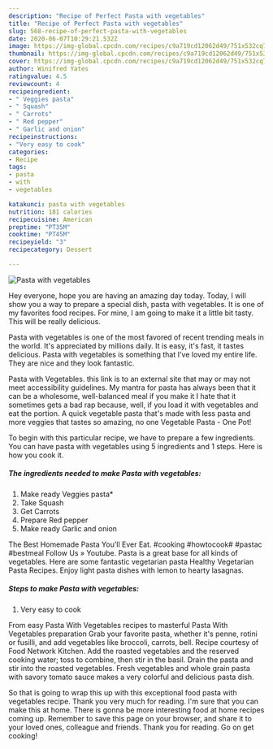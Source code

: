 ```yaml
---
description: "Recipe of Perfect Pasta with vegetables"
title: "Recipe of Perfect Pasta with vegetables"
slug: 568-recipe-of-perfect-pasta-with-vegetables
date: 2020-06-07T10:29:21.532Z
image: https://img-global.cpcdn.com/recipes/c9a719cd12062d49/751x532cq70/pasta-with-vegetables-recipe-main-photo.jpg
thumbnail: https://img-global.cpcdn.com/recipes/c9a719cd12062d49/751x532cq70/pasta-with-vegetables-recipe-main-photo.jpg
cover: https://img-global.cpcdn.com/recipes/c9a719cd12062d49/751x532cq70/pasta-with-vegetables-recipe-main-photo.jpg
author: Winifred Yates
ratingvalue: 4.5
reviewcount: 4
recipeingredient:
- " Veggies pasta"
- " Squash"
- " Carrots"
- " Red pepper"
- " Garlic and onion"
recipeinstructions:
- "Very easy to cook"
categories:
- Recipe
tags:
- pasta
- with
- vegetables

katakunci: pasta with vegetables 
nutrition: 181 calories
recipecuisine: American
preptime: "PT35M"
cooktime: "PT45M"
recipeyield: "3"
recipecategory: Dessert

---
```



![Pasta with vegetables](https://img-global.cpcdn.com/recipes/c9a719cd12062d49/751x532cq70/pasta-with-vegetables-recipe-main-photo.jpg)

Hey everyone, hope you are having an amazing day today. Today, I will show you a way to prepare a special dish, pasta with vegetables. It is one of my favorites food recipes. For mine, I am going to make it a little bit tasty. This will be really delicious.

Pasta with vegetables is one of the most favored of recent trending meals in the world. It's appreciated by millions daily. It is easy, it's fast, it tastes delicious. Pasta with vegetables is something that I've loved my entire life. They are nice and they look fantastic.

Pasta with Vegetables. this link is to an external site that may or may not meet accessibility guidelines. My mantra for pasta has always been that it can be a wholesome, well-balanced meal if you make it I hate that it sometimes gets a bad rap because, well, if you load it with vegetables and eat the portion. A quick vegetable pasta that&#39;s made with less pasta and more veggies that tastes so amazing, no one Vegetable Pasta - One Pot!


To begin with this particular recipe, we have to prepare a few ingredients. You can have pasta with vegetables using 5 ingredients and 1 steps. Here is how you cook it.

<!--inarticleads1-->

##### The ingredients needed to make Pasta with vegetables:

1. Make ready  Veggies pasta*
1. Take  Squash
1. Get  Carrots
1. Prepare  Red pepper
1. Make ready  Garlic and onion


The Best Homemade Pasta You&#39;ll Ever Eat. #cooking #howtocook# #pastac #bestmeal Follow Us » Youtube. Pasta is a great base for all kinds of vegetables. Here are some fantastic vegetarian pasta Healthy Vegetarian Pasta Recipes. Enjoy light pasta dishes with lemon to hearty lasagnas. 

<!--inarticleads2-->

##### Steps to make Pasta with vegetables:

1. Very easy to cook


From easy Pasta With Vegetables recipes to masterful Pasta With Vegetables preparation Grab your favorite pasta, whether it&#39;s penne, rotini or fusilli, and add vegetables like broccoli, carrots, bell. Recipe courtesy of Food Network Kitchen. Add the roasted vegetables and the reserved cooking water; toss to combine, then stir in the basil. Drain the pasta and stir into the roasted vegetables. Fresh vegetables and whole grain pasta with savory tomato sauce makes a very colorful and delicious pasta dish. 

So that is going to wrap this up with this exceptional food pasta with vegetables recipe. Thank you very much for reading. I'm sure that you can make this at home. There is gonna be more interesting food at home recipes coming up. Remember to save this page on your browser, and share it to your loved ones, colleague and friends. Thank you for reading. Go on get cooking!

